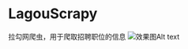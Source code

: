 # LagouScrapy
拉勾网爬虫，用于爬取招聘职位的信息
![效果图Alt text](https://github.com/henan715/LagouScrapy/blob/master/screen.PNG)
